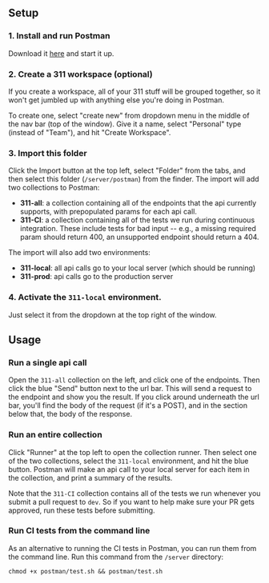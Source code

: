 ## Setup

### 1. Install and run Postman

Download it [here](https://www.postman.com/downloads/) and start it up.

### 2. Create a 311 workspace (optional)

If you create a workspace, all of your 311 stuff will be grouped together, so it won't get jumbled up with anything else you're doing in Postman.

To create one, select "create new" from dropdown menu in the middle of the nav bar (top of the window). Give it a name, select "Personal" type (instead of "Team"), and hit "Create Workspace".

### 3. Import this folder

Click the Import button at the top left, select "Folder" from the tabs, and then select this folder (`/server/postman`) from the finder. The import will add two collections to Postman:
  - **311-all**: a collection containing all of the endpoints that the api currently supports, with prepopulated params for each api call.
  - **311-CI**: a collection containing all of the tests we run during continuous integration. These include tests for bad input -- e.g., a missing required param should return 400, an unsupported endpoint should return a 404.

The import will also add two environments:
  - **311-local**: all api calls go to your local server (which should be running)
  - **311-prod**: api calls go to the production server

### 4. Activate the `311-local` environment.

Just select it from the dropdown at the top right of the window.

## Usage

### Run a single api call

Open the `311-all` collection on the left, and click one of the endpoints. Then click the blue "Send" button next to the url bar. This will send a request to the endpoint and show you the result. If you click around underneath the url bar, you'll find the body of the request (if it's a POST), and in the section below that, the body of the response.

### Run an entire collection

Click "Runner" at the top left to open the collection runner. Then select one of the two collections, select the `311-local` environment, and hit the blue button. Postman will make an api call to your local server for each item in the collection, and print a summary of the results.

Note that the `311-CI` collection contains all of the tests we run whenever you submit a pull request to `dev`. So if you want to help make sure your PR gets approved, run these tests before submitting.

### Run CI tests from the command line

As an alternative to running the CI tests in Postman, you can run them from the command line. Run this command from the `/server` directory:
```
chmod +x postman/test.sh && postman/test.sh
```
